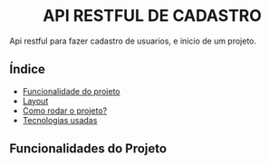 <h1 align="center"> API RESTFUL DE CADASTRO </h1>

Api restful para fazer cadastro de usuarios, e inicio de um projeto.


## Índice
 - <a href="#funcionalidades">Funcionalidade do projeto</a>
 - <a href="#layout">Layout</a>
 - <a href="#demonstração rodar">Como rodar o projeto?</a>
 - <a href="#tecnologia">Tecnologias usadas</a>


## Funcionalidades do Projeto

